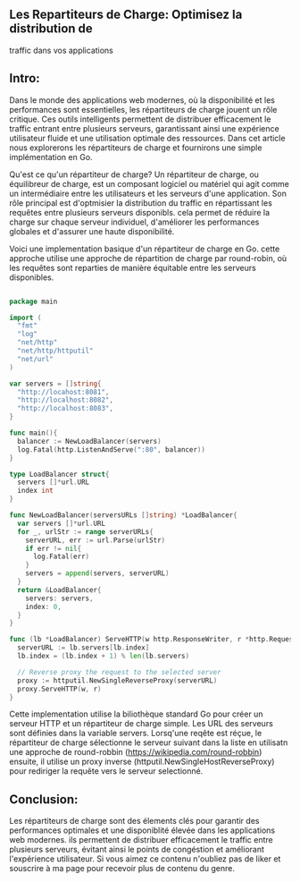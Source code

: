 ## Les Repartiteurs de Charge: Optimisez la distribution de
traffic dans vos applications

## Intro:

Dans le monde des applications web modernes, où la disponibilité et les
performances sont essentielles, les répartiteurs de charge jouent un
rôle critique. Ces outils intelligents permettent de distribuer efficacement
le traffic entrant entre plusieurs serveurs, garantissant ainsi une expérience
utilisateur fluide et une utilisation optimale des ressources. Dans cet article
nous explorerons les répartiteurs de charge et fournirons une simple
implémentation en Go.

Qu'est ce qu'un répartiteur de charge?
Un répartiteur de charge, ou équilibreur de charge, est un composant
logiciel ou matériel qui agit comme un intermédiaire entre les utilisateurs
et les serveurs d'une application. Son rôle principal est d'optmisier la distribution
du traffic en répartissant les requêtes entre plusieurs serveurs disponibls.
cela permet de réduire la charge sur chaque serveur individuel, d'améliorer les
performances globales et d'assurer une haute disponibilité.

Voici une implementation basique d'un répartiteur de charge en Go. cette approche
utilise une approche de répartition de charge par round-robin, où les requêtes
sont reparties de manière équitable entre les serveurs disponibles.

```go

package main

import (
  "fmt"
  "log"
  "net/http"
  "net/http/httputil"
  "net/url"
)

var servers = []string{
  "http://locahost:8081",
  "http://localhost:8082",
  "http://localhost:8083",
}

func main(){
  balancer := NewLoadBalancer(servers)
  log.Fatal(http.ListenAndServe(":80", balancer))
}

type LoadBalancer struct{
  servers []*url.URL
  index int
}

func NewLoadBalancer(serversURLs []string) *LoadBalancer{
  var servers []*url.URL
  for _, urlStr := range serverURLs{
    serverURL, err := url.Parse(urlStr)
    if err != nil{
      log.Fatal(err)
    }
    servers = append(servers, serverURL)
  }
  return &LoadBalancer{
    servers: servers,
    index: 0,
  }
}

func (lb *LoadBalancer) ServeHTTP(w http.ResponseWriter, r *http.Request){
  serverURL := lb.servers[lb.index]
  lb.index = (lb.index + 1) % len(lb.servers)

  // Reverse proxy the request to the selected server
  proxy := httputil.NewSingleReverseProxy(serverURL)
  proxy.ServeHTTP(w, r)
}

```

Cette implementation utilise la biliothèque standard Go pour créer un serveur
HTTP et un répartiteur de charge simple. Les URL des serveurs sont définies
dans la variable servers. Lorsq'une reqête est réçue, le répartiteur de charge
sélectionne le serveur suivant dans la liste en utilisatn une approche de
round-robbin (https://wikipedia.com/round-robbin) ensuite, il utilise un
proxy inverse (httputil.NewSingleHostReverseProxy) pour rediriger la requête
vers le serveur selectionné.

## Conclusion:

Les répartiteurs de charge sont des élements clés pour garantir des performances
optimales et une disponiblité élevée dans les applications web modernes. ils
permettent de distribuer efficacement le traffic entre plusieurs serveurs, évitant
ainsi le points de congéstion et améliorant l'expérience utilisateur. Si vous aimez ce contenu n'oubliez
pas de liker et souscrire à ma page pour recevoir plus de contenu du genre.
